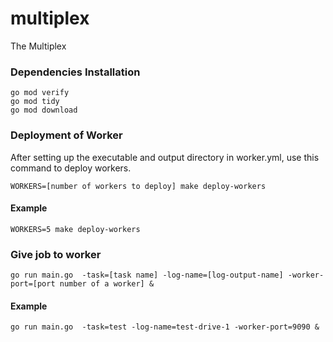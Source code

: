 # multiplex
The Multiplex

### Dependencies Installation
```
go mod verify 
go mod tidy
go mod download
```

### Deployment of Worker
After setting up the executable and output directory in worker.yml, 
use this command to deploy workers.

```
WORKERS=[number of workers to deploy] make deploy-workers
```
#### Example

```
WORKERS=5 make deploy-workers
```

### Give job to worker
```
go run main.go  -task=[task name] -log-name=[log-output-name] -worker-port=[port number of a worker] &
```
#### Example

```
go run main.go  -task=test -log-name=test-drive-1 -worker-port=9090 &
```
